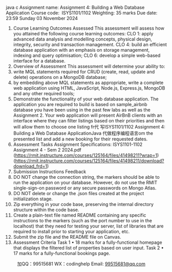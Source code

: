 java c
Assignment name: Assignment 4: Building a Web Database Application
Course code:  ISYS1101/1102
Weighting: 35 marks
Due date: 23:59 Sunday 03 November 2024
1. Course Learning Outcomes Assessed
This assessment will assess how you attained the following course learning outcomes:
CLO 1: apply advanced data analysis and modelling concepts, physical design, integrity, security and transaction management.
CLO 4: build an efficient database application with an emphasis on storage management, indexing and query optimisation;
CLO 6: develop a simple web-based interface for a database.
2. Overview of Assessment
This assessment will determine your ability to:
1. write MQL statements required for CRUD (create, read, update and delete) operations on a MongoDB database;
2. by embedding above MQL statements as appropriate, write a complete web application using HTML, JavaScript, Node.js, Express.js, MongoDB and any other required tools;
3. Demonstrate the functionality of your web database application.
The application you are required to build is based on sample_airbnb database you have been using in the past few labs as well as the Assignment 2.
Your web application will present AirBnB clients with an interface where they can filter listings based on their priorities and then will allow them to choose one listing fr代 写ISYS1101/1102 Assignment 4: Building a Web Database ApplicationJava
代做程序编程语言om the presented list and add a new booking for their requested dates.
3. Assessment Tasks
Assignment Specifications: ISYS1101-1102 Assignment 4 - Sem 2 2024.pdf
(https://rmit.instructure.com/courses/125164/files/41498211?wrap=1)
(https://rmit.instructure.com/courses/125164/files/41498211/download?download_frd=1)
4. Submission Instructions  Feedback
1. DO NOT change the connection string, the markers should be able to run the application on your database. However, do not use the RMIT single-sign-on password or any secure passwords on Mongo Atlas.
2. DO NOT delete or change the .json files created at the project initialization stage.
3. Zip everything in your code base, preserving the internal directory structure within the code base.
4. Create a plain-text file named README containing any specific instructions to the markers (such as the port number to use in the localhost) that they need for testing your server, list of libraries that are required to install prior to starting your application, etc.
5. Submit the zip file and the README file on Canvas.
5. Assessment Criteria
Task 1
• 18 marks for a fully-functional homepage that displays the filtered list of properties based on user input.
Task 2
• 17 marks for a fully-functional bookings page.





         
加QQ：99515681  WX：codinghelp  Email: 99515681@qq.com
